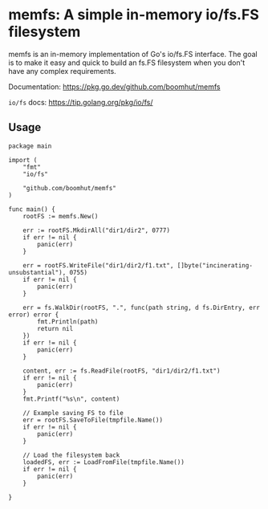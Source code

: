 # memfs: A simple in-memory io/fs.FS filesystem

memfs is an in-memory implementation of Go's io/fs.FS interface.
The goal is to make it easy and quick to build an fs.FS filesystem
when you don't have any complex requirements.

Documentation: https://pkg.go.dev/github.com/boomhut/memfs

`io/fs` docs: https://tip.golang.org/pkg/io/fs/

## Usage

```
package main

import (
	"fmt"
	"io/fs"

	"github.com/boomhut/memfs"
)

func main() {
	rootFS := memfs.New()

	err := rootFS.MkdirAll("dir1/dir2", 0777)
	if err != nil {
		panic(err)
	}

	err = rootFS.WriteFile("dir1/dir2/f1.txt", []byte("incinerating-unsubstantial"), 0755)
	if err != nil {
		panic(err)
	}

	err = fs.WalkDir(rootFS, ".", func(path string, d fs.DirEntry, err error) error {
		fmt.Println(path)
		return nil
	})
	if err != nil {
		panic(err)
	}

	content, err := fs.ReadFile(rootFS, "dir1/dir2/f1.txt")
	if err != nil {
		panic(err)
	}
	fmt.Printf("%s\n", content)

	// Example saving FS to file
	err = rootFS.SaveToFile(tmpfile.Name())
	if err != nil {
		panic(err)
	}

	// Load the filesystem back
	loadedFS, err := LoadFromFile(tmpfile.Name())
	if err != nil {
		panic(err)
	}

}
```
